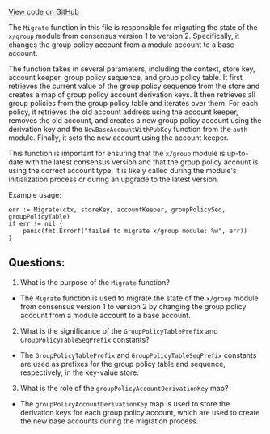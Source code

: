 [View code on GitHub](https://github.com/cosmos/cosmos-sdk.git/x/group/migrations/v2/migrate.go)

The `Migrate` function in this file is responsible for migrating the state of the `x/group` module from consensus version 1 to version 2. Specifically, it changes the group policy account from a module account to a base account. 

The function takes in several parameters, including the context, store key, account keeper, group policy sequence, and group policy table. It first retrieves the current value of the group policy sequence from the store and creates a map of group policy account derivation keys. It then retrieves all group policies from the group policy table and iterates over them. For each policy, it retrieves the old account address using the account keeper, removes the old account, and creates a new group policy account using the derivation key and the `NewBaseAccountWithPubKey` function from the `auth` module. Finally, it sets the new account using the account keeper.

This function is important for ensuring that the `x/group` module is up-to-date with the latest consensus version and that the group policy account is using the correct account type. It is likely called during the module's initialization process or during an upgrade to the latest version. 

Example usage:

```
err := Migrate(ctx, storeKey, accountKeeper, groupPolicySeq, groupPolicyTable)
if err != nil {
    panic(fmt.Errorf("failed to migrate x/group module: %w", err))
}
```
## Questions: 
 1. What is the purpose of the `Migrate` function?
- The `Migrate` function is used to migrate the state of the `x/group` module from consensus version 1 to version 2 by changing the group policy account from a module account to a base account.

2. What is the significance of the `GroupPolicyTablePrefix` and `GroupPolicyTableSeqPrefix` constants?
- The `GroupPolicyTablePrefix` and `GroupPolicyTableSeqPrefix` constants are used as prefixes for the group policy table and sequence, respectively, in the key-value store.

3. What is the role of the `groupPolicyAccountDerivationKey` map?
- The `groupPolicyAccountDerivationKey` map is used to store the derivation keys for each group policy account, which are used to create the new base accounts during the migration process.